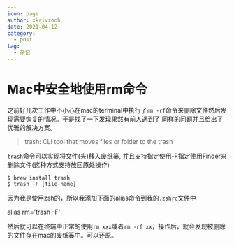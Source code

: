 ```yaml
---
icon: page
author: xkrivzooh
date: 2021-04-12
category:
  - post
tag:
  - 杂记
---
```


# Mac中安全地使用rm命令

之前好几次工作中不小心在mac的terminal中执行了`rm -rf`命令来删除文件然后发现需要恢复的情况。于是找了一下发现果然有前人遇到了
同样的问题并且给出了优雅的解决方案。


> trash: CLI tool that moves files or folder to the trash

`trash`命令可以实现将文件(夹)移入废纸篓, 并且支持指定使用-F指定使用Finder来删除文件(这种方式支持放回原处操作)

```shell
$ brew install trash 
$ trash -F [file-name]
```

因为我是使用zsh的，所以我添加下面的alias命令到我的`.zshrc`文件中

alias rm='trash -F'

然后就可以在终端中正常的使用`rm xxx`或者`rm -rf xx`，操作后，就会发现被删除的文件存在mac的废纸篓中。可以还原。
